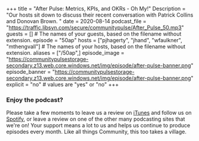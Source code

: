 +++
title = "After Pulse: Metrics, KPIs, and OKRs - Oh My!"
Description = "Our hosts sit down to discuss their recent conversation with Patrick Collins and Donovan Brown. "
date = 2020-08-14
podcast_file = "https://traffic.libsyn.com/secure/communitypulse/After_Pulse_50.mp3"
guests = [] # The names of your guests, based on the filename without extension.
episode = "50ap"
hosts = ["pjhagerty", "jhand", "wfaulkner", "mthengvall"] # The names of your hosts, based on the filename without extension.
aliases = ["/50ap",]
episode_image = "https://communitypulsestorage-secondary.z13.web.core.windows.net/img/episode/after-pulse-banner.png"
episode_banner = "https://communitypulsestorage-secondary.z13.web.core.windows.net/img/episode/after-pulse-banner.png"
explicit = "no" # values are "yes" or "no"
+++

### Enjoy the podcast?

Please take a few moments to leave us a review on [iTunes](https://itunes.apple.com/us/podcast/community-pulse/id1218368182?mt=2) and follow us on [Spotify](https://open.spotify.com/show/3I7g5WfMSgpWu38zZMjet?si=565TMb81SaWwrJYbAIeOxQ), or leave a review on one of the other many podcasting sites that we're on! Your support means a lot to us and helps us continue to produce episodes every month. Like all things Community, this too takes a village.
